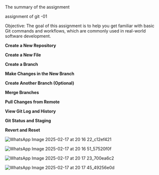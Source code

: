 ﻿The summary of the assignment


 assignment of git -01

 Objective: The goal of this assignment is to help you get familiar with basic Git commands and workflows, which are commonly used in real-world software development.

**Create a New Repository**

**Create a New File**

**Create a Branch**

**Make Changes in the New Branch**

**Create Another Branch (Optional)**

**Merge Branches**

**Pull Changes from Remote**

**View Git Log and History**

**Git Status and Staging**

**Revert and Reset**  



![WhatsApp Image 2025-02-17 at 20 16 22_c12ef421](https://github.com/user-attachments/assets/be4d7163-0b59-47aa-b4f3-d790bee8f60d)

![WhatsApp Image 2025-02-17 at 20 16 51_57520f0f](https://github.com/user-attachments/assets/35cff8d3-f77b-44ff-b642-b2b7e8dcb51c)


![WhatsApp Image 2025-02-17 at 20 17 23_700ea6c2](https://github.com/user-attachments/assets/1b7b9ddf-06a6-4030-8adc-f413f1628401)

![WhatsApp Image 2025-02-17 at 20 17 45_49256e0d](https://github.com/user-attachments/assets/4cc53a84-749c-43f1-8806-c8a22536cbc7)


